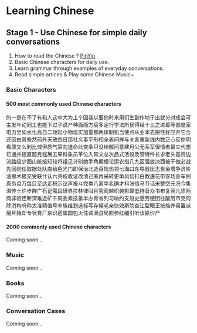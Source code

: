 # Learning Chinese

## Stage 1 - Use Chinese for simple daily conversations

1. How to read the Chinese ? [PinYin](https://www.wikiwand.com/en/Pinyin)
2. Basic Chinese characters for daily use.
3. Learn grammar through examples of everyday conversations.
4. Read simple artices & Play some Chinese Music~

### Basic Characters

#### 500 most commonly used Chinese characters

的一是在不了有和人这中大为上个国我以要他时来用们生到作地于出就分对成会可主发年动同工也能下过子说产种面而方后多定行学法所民得经十三之进着等部度家电力里如水化高自二理起小物现实加量都两体制机当使点从业本去把性好应开它合还因由其些然前外天政四日那社义事平形相全表间样与关各重新线内数正心反你明看原又么利比或但质气第向道命此变条只没结解问意建月公无系军很情者最立代想已通并提直题党程展五果料象员革位入常文总次品式活设及管特件长求老头基资边流路级少图山统接知较将组见计别她手角期根论运农指几九区强放决西被干做必战先回则任取据处队南给色光门即保治北造百规热领七海口东导器压志世金增争济阶油思术极交受联什认六共权收证改清己美再采转更单风切打白教速花带安场身车例真务具万每目至达走积示议声报斗完类八离华名确才科张信马节话米整空元况今集温传土许步群广石记需段研界拉林律叫且究观越织装影算低持音众书布复容儿须际商非验连断深难近矿千周委素技备半办青省列习响约支般史感劳便团往酸历市克何除消构府称太准精值号率族维划选标写存候毛亲快效斯院查江型眼王按格养易置派层片始却专状育厂京识适属圆包火住调满县局照参红细引听该铁价严

#### 2000 commonly used Chinese characters

Coming soon...

### Music

Coming soon...

### Books

Coming soon...

### Conversation Cases

Coming soon...



